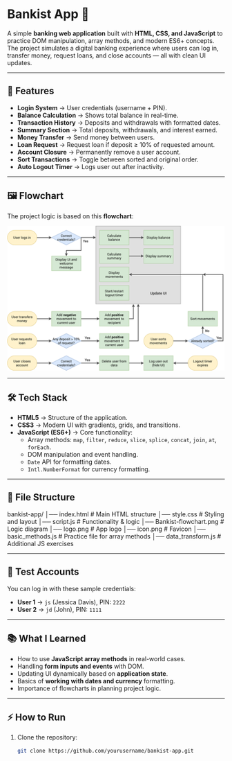 # Bankist App 🏦

A simple **banking web application** built with **HTML, CSS, and JavaScript** to practice DOM manipulation, array methods, and modern ES6+ concepts.  
The project simulates a digital banking experience where users can log in, transfer money, request loans, and close accounts — all with clean UI updates.

---

## 🚀 Features

- **Login System** → User credentials (username + PIN).
- **Balance Calculation** → Shows total balance in real-time.
- **Transaction History** → Deposits and withdrawals with formatted dates.
- **Summary Section** → Total deposits, withdrawals, and interest earned.
- **Money Transfer** → Send money between users.
- **Loan Request** → Request loan if deposit ≥ 10% of requested amount.
- **Account Closure** → Permanently remove a user account.
- **Sort Transactions** → Toggle between sorted and original order.
- **Auto Logout Timer** → Logs user out after inactivity.

---

## 🖼️ Flowchart

The project logic is based on this **flowchart**:

![Bankist Flowchart](./Bankist-flowchart.png)

---

## 🛠️ Tech Stack

- **HTML5** → Structure of the application.
- **CSS3** → Modern UI with gradients, grids, and transitions.
- **JavaScript (ES6+)** → Core functionality:
  - Array methods: `map`, `filter`, `reduce`, `slice`, `splice`, `concat`, `join`, `at`, `forEach`.
  - DOM manipulation and event handling.
  - `Date` API for formatting dates.
  - `Intl.NumberFormat` for currency formatting.

---

## 📂 File Structure

bankist-app/
│── index.html # Main HTML structure
│── style.css # Styling and layout
│── script.js # Functionality & logic
│── Bankist-flowchart.png # Logic diagram
│── logo.png # App logo
│── icon.png # Favicon
│── basic_methods.js # Practice file for array methods
│── data_transform.js # Additional JS exercises

---

## 🔑 Test Accounts

You can log in with these sample credentials:

- **User 1** → `js` (Jessica Davis), PIN: `2222`
- **User 2** → `jd` (John), PIN: `1111`

---

## 📚 What I Learned

- How to use **JavaScript array methods** in real-world cases.
- Handling **form inputs and events** with DOM.
- Updating UI dynamically based on **application state**.
- Basics of **working with dates and currency** formatting.
- Importance of flowcharts in planning project logic.

---

## ⚡ How to Run

1. Clone the repository:
   ```bash
   git clone https://github.com/yourusername/bankist-app.git
   ```
